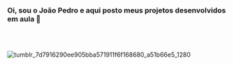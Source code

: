 ### Oi, sou o João Pedro e aqui posto meus projetos desenvolvidos em aula 👋

<br>
<br>

![tumblr_7d7916290ee905bba571911f6f168680_a51b66e5_1280](https://user-images.githubusercontent.com/99431017/173593342-25b9c717-ae90-4412-8922-d2c64b088934.gif)
